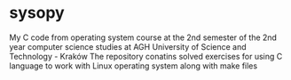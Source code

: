 # sysopy
My C code from operating system course at the 2nd semester of the 2nd year computer science studies at 
AGH University of Science and Technology - Kraków
The repository conatins solved exercises for using C language to work with Linux operating system along with make files

